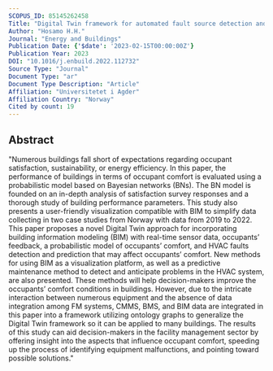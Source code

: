 ```yaml
---
SCOPUS_ID: 85145262458
Title: "Digital Twin framework for automated fault source detection and prediction for comfort performance evaluation of existing non-residential Norwegian buildings"
Author: "Hosamo H.H."
Journal: "Energy and Buildings"
Publication Date: {'$date': '2023-02-15T00:00:00Z'}
Publication Year: 2023
DOI: "10.1016/j.enbuild.2022.112732"
Source Type: "Journal"
Document Type: "ar"
Document Type Description: "Article"
Affiliation: "Universitetet i Agder"
Affiliation Country: "Norway"
Cited by count: 19
---
```


## Abstract
"Numerous buildings fall short of expectations regarding occupant satisfaction, sustainability, or energy efficiency. In this paper, the performance of buildings in terms of occupant comfort is evaluated using a probabilistic model based on Bayesian networks (BNs). The BN model is founded on an in-depth analysis of satisfaction survey responses and a thorough study of building performance parameters. This study also presents a user-friendly visualization compatible with BIM to simplify data collecting in two case studies from Norway with data from 2019 to 2022. This paper proposes a novel Digital Twin approach for incorporating building information modeling (BIM) with real-time sensor data, occupants’ feedback, a probabilistic model of occupants’ comfort, and HVAC faults detection and prediction that may affect occupants’ comfort. New methods for using BIM as a visualization platform, as well as a predictive maintenance method to detect and anticipate problems in the HVAC system, are also presented. These methods will help decision-makers improve the occupants’ comfort conditions in buildings. However, due to the intricate interaction between numerous equipment and the absence of data integration among FM systems, CMMS, BMS, and BIM data are integrated in this paper into a framework utilizing ontology graphs to generalize the Digital Twin framework so it can be applied to many buildings. The results of this study can aid decision-makers in the facility management sector by offering insight into the aspects that influence occupant comfort, speeding up the process of identifying equipment malfunctions, and pointing toward possible solutions."
